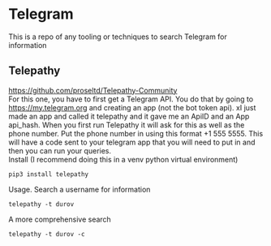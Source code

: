 # Telegram
This is a repo of any tooling or techniques to search Telegram for information

## Telepathy
https://github.com/proseltd/Telepathy-Community \
For this one, you have to first get a Telegram API. You do that by going to https://my.telegram.org and creating an app (not the bot token api). xI just made an app and called it telepathy and it gave me an ApiID and an App api_hash. When you first run Telepathy it will ask for this as well as the phone number. Put the phone number in using this format +1 555 5555. This will have a code sent to your telegram app that you will need to put in and then you can run your queries. \
Install (I recommend doing this in a venv python virtual environment)
```
pip3 install telepathy
```
Usage. Search a username for information
```
telepathy -t durov
```
A more comprehensive search
```
telepathy -t durov -c
```

